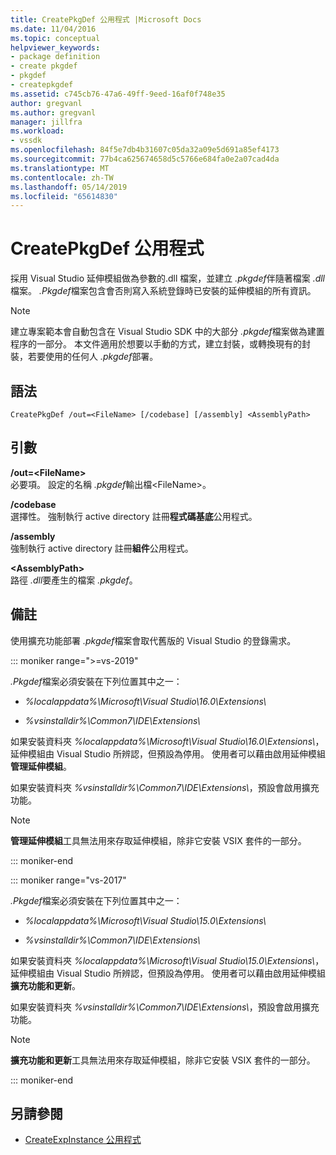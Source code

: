 ```yaml
---
title: CreatePkgDef 公用程式 |Microsoft Docs
ms.date: 11/04/2016
ms.topic: conceptual
helpviewer_keywords:
- package definition
- create pkgdef
- pkgdef
- createpkgdef
ms.assetid: c745cb76-47a6-49ff-9eed-16af0f748e35
author: gregvanl
ms.author: gregvanl
manager: jillfra
ms.workload:
- vssdk
ms.openlocfilehash: 84f5e7db4b31607c05da32a09e5d691a85ef4173
ms.sourcegitcommit: 77b4ca625674658d5c5766e684fa0e2a07cad4da
ms.translationtype: MT
ms.contentlocale: zh-TW
ms.lasthandoff: 05/14/2019
ms.locfileid: "65614830"
---
```

# <a name="createpkgdef-utility"></a>CreatePkgDef 公用程式
採用 Visual Studio 延伸模組做為參數的.dll 檔案，並建立 *.pkgdef*伴隨著檔案 *.dll*檔案。 *.Pkgdef*檔案包含會否則寫入系統登錄時已安裝的延伸模組的所有資訊。

> [!NOTE]
> 建立專案範本會自動包含在 Visual Studio SDK 中的大部分 *.pkgdef*檔案做為建置程序的一部分。 本文件適用於想要以手動的方式，建立封裝，或轉換現有的封裝，若要使用的任何人 *.pkgdef*部署。

## <a name="syntax"></a>語法

```
CreatePkgDef /out=<FileName> [/codebase] [/assembly] <AssemblyPath>
```

## <a name="arguments"></a>引數
**/out=&lt;FileName&gt;**\
必要項。 設定的名稱 *.pkgdef*輸出檔&lt;FileName&gt;。

**/codebase**\
選擇性。 強制執行 active directory 註冊**程式碼基底**公用程式。

**/assembly**\
強制執行 active directory 註冊**組件**公用程式。

**&lt;AssemblyPath&gt;**\
路徑 *.dll*要產生的檔案 *.pkgdef*。

## <a name="remarks"></a>備註
使用擴充功能部署 *.pkgdef*檔案會取代舊版的 Visual Studio 的登錄需求。

::: moniker range=">=vs-2019"

*.Pkgdef*檔案必須安裝在下列位置其中之一：

- *%localappdata%\Microsoft\Visual Studio\16.0\Extensions\\*

- *%vsinstalldir%\Common7\IDE\Extensions\\*

如果安裝資料夾 *%localappdata%\Microsoft\Visual Studio\16.0\Extensions\\*，延伸模組由 Visual Studio 所辨認，但預設為停用。 使用者可以藉由啟用延伸模組**管理延伸模組**。

如果安裝資料夾 *%vsinstalldir%\Common7\IDE\Extensions\\*，預設會啟用擴充功能。

> [!NOTE]
> **管理延伸模組**工具無法用來存取延伸模組，除非它安裝 VSIX 套件的一部分。

::: moniker-end

::: moniker range="vs-2017"

*.Pkgdef*檔案必須安裝在下列位置其中之一：

- *%localappdata%\Microsoft\Visual Studio\15.0\Extensions\\*

- *%vsinstalldir%\Common7\IDE\Extensions\\*

如果安裝資料夾 *%localappdata%\Microsoft\Visual Studio\15.0\Extensions\\*，延伸模組由 Visual Studio 所辨認，但預設為停用。 使用者可以藉由啟用延伸模組**擴充功能和更新**。

如果安裝資料夾 *%vsinstalldir%\Common7\IDE\Extensions\\*，預設會啟用擴充功能。

> [!NOTE]
> **擴充功能和更新**工具無法用來存取延伸模組，除非它安裝 VSIX 套件的一部分。

::: moniker-end

## <a name="see-also"></a>另請參閱
- [CreateExpInstance 公用程式](../../extensibility/internals/createexpinstance-utility.md)
